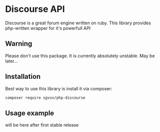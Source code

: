 # Discourse API
Discourse is a great forum engine written on ruby.
This library provides php-written wrapper for it's powerfull API
## Warning
Please don't use this package. It is currently absolutely unstable. May be later...
## Installation
Best way to use this library is install it via composer:
````bash
composer require sgvsv/php-discourse
````
## Usage example
will be here after first stable release